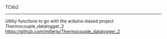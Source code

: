 TClib2

--------------

Utility functions to go with the arduino-based project 
Thermocouple_datalogger_2 https://github.com/millerlp/Thermocouple_datalogger_2 